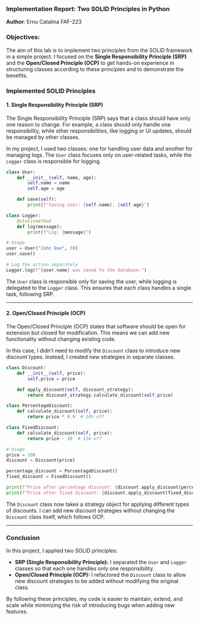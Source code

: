 ### Implementation Report: Two SOLID Principles in Python

**Author**: Ernu Catalina FAF-223

### **Objectives:**
The aim of this lab is to implement two principles from the SOLID framework in a simple project. I focused on the **Single Responsibility Principle (SRP)** and the **Open/Closed Principle (OCP)** to get hands-on experience in structuring classes according to these principles and to demonstrate the benefits.

### **Implemented SOLID Principles**

#### **1. Single Responsibility Principle (SRP)**
The Single Responsibility Principle (SRP) says that a class should have only one reason to change. For example, a class should only handle one responsibility, while other responsibilities, like logging or UI updates, should be managed by other classes.

In my project, I used two classes: one for handling user data and another for managing logs. The `User` class focuses only on user-related tasks, while the `Logger` class is responsible for logging.

```python
class User:
    def __init__(self, name, age):
        self.name = name
        self.age = age

    def save(self):
        print(f"Saving user: {self.name}, {self.age}")

class Logger:
    @staticmethod
    def log(message):
        print(f"Log: {message}")

# Usage
user = User("John Doe", 30)
user.save()

# Log the action separately
Logger.log(f"{user.name} was saved to the database.")
```


The `User` class is responsible only for saving the user, while logging is delegated to the `Logger` class. This ensures that each class handles a single task, following SRP.

---

#### **2. Open/Closed Principle (OCP)**
The Open/Closed Principle (OCP) states that software should be open for extension but closed for modification. This means we can add new functionality without changing existing code.

In this case, I didn’t need to modify the `Discount` class to introduce new discount types. Instead, I created new strategies in separate classes.

```python
class Discount:
    def __init__(self, price):
        self.price = price

    def apply_discount(self, discount_strategy):
        return discount_strategy.calculate_discount(self.price)

class PercentageDiscount:
    def calculate_discount(self, price):
        return price * 0.9  # 10% off

class FixedDiscount:
    def calculate_discount(self, price):
        return price - 10  # $10 off

# Usage
price = 100
discount = Discount(price)

percentage_discount = PercentageDiscount()
fixed_discount = FixedDiscount()

print(f"Price after percentage discount: {discount.apply_discount(percentage_discount)}")
print(f"Price after fixed discount: {discount.apply_discount(fixed_discount)}")
```

The `Discount` class now takes a strategy object for applying different types of discounts. I can add new discount strategies without changing the `Discount` class itself, which follows OCP.

---

### **Conclusion**
In this project, I applied two SOLID principles:

- **SRP (Single Responsibility Principle):** I separated the `User` and `Logger` classes so that each one handles only one responsibility.
- **Open/Closed Principle (OCP):** I refactored the `Discount` class to allow new discount strategies to be added without modifying the original class.

By following these principles, my code is easier to maintain, extend, and scale while minimizing the risk of introducing bugs when adding new features.